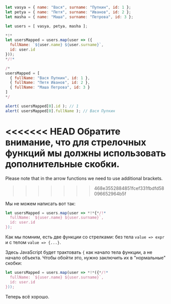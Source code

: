 
```js run no-beautify
let vasya = { name: "Вася", surname: "Пупкин", id: 1 };
let petya = { name: "Петя", surname: "Иванов", id: 2 };
let masha = { name: "Маша", surname: "Петрова", id: 3 };

let users = [ vasya, petya, masha ];

*!*
let usersMapped = users.map(user => ({
  fullName: `${user.name} ${user.surname}`,
  id: user.id
}));
*/!*

/*
usersMapped = [
  { fullName: "Вася Пупкин", id: 1 },
  { fullName: "Петя Иванов", id: 2 },
  { fullName: "Маша Петрова", id: 3 }
]
*/

alert( usersMapped[0].id ); // 1
alert( usersMapped[0].fullName ); // Вася Пупкин
```

<<<<<<< HEAD
Обратите внимание, что для стрелочных функций мы должны использовать дополнительные скобки.
=======
Please note that in the arrow functions we need to use additional brackets. 
>>>>>>> 468e3552884851fcef331fbdfd58096652964b5f

Мы не можем написать вот так:
```js
let usersMapped = users.map(user => *!*{*/!*
  fullName: `${user.name} ${user.surname}`,
  id: user.id
});
```

Как мы помним, есть две функции со стрелками: без тела `value => expr` и с телом `value => {...}`.

Здесь JavaScript будет трактовать `{` как начало тела функции, а не начало объекта. Чтобы обойти это, нужно заключить их в "нормальные" скобки:

```js
let usersMapped = users.map(user => *!*({*/!*
  fullName: `${user.name} ${user.surname}`,
  id: user.id
}));
```

Теперь всё хорошо.


